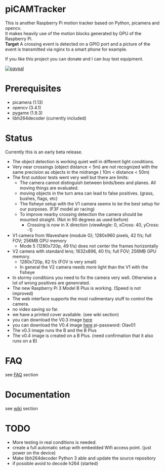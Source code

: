# piCAMTracker
This is another Raspberry Pi motion tracker based on Python, picamera and opencv.   
It makes heavily use of the motion blocks generated by GPU of the Raspberry Pi.   
**Target** A crossing event is detected on a GPIO port and a picture of the event is transmitted via nginx to a smart phone for example.

If you like this project you can donate and I can buy test equipment. 

[![paypal](https://www.paypalobjects.com/en_US/i/btn/btn_donateCC_LG.gif)](https://paypal.me/abarnitzke)

# Prerequisites
* picamera (1.13)
* opencv (3.4.1)
* pygame (1.9.3)
* libh264decoder   (currently included)  
 
# Status
Currently this is an early beta release.   
* The object detection is working quiet well in different light conditions.
* Very near crossings (object distance < 5m) are not recognized with the same precision as objects in the midrange ( 10m < distance < 50m) 
* The first outdoor tests went very well but there are limits: 
  * The camera cannot distinguish between birds/bees and planes. All moving things are evaluated.
  * moving objects in the turn area can lead to false positives. (grass, bushes, flags, etc)
  * The fisheye setup with the V1 camera seems to be the best setup for our purposes. (F3F model air racing)
  * To improve nearby crossing detection the camera should be mounted straight. (Not in 90 degrees as used before)
    * Crossing is now in X direction (viewAngle: 0, xCross: 40, yCross: -1)  
* V1 camera from Waveshare (module G); 1280x960 pixels, 42 f/s; full FOV; 256MB GPU memory
  * Mode 5 (1280x720p, 49 f/s) does not center the frames horizontally
* V2 camera with standard lens; 1632x896, 40 f/s; full FOV; 256MB GPU memory.
  * 1280x720p, 62 f/s (FOV is very small)
  * In general the V2 camera needs more light than the V1 with the fisheye
* In stormy conditions you need to fix the camera very well. Otherwise a lot of wrong positives are genenrated.
* The new Raspberry Pi 3 Model B Plus is working. (Speed is not improved)
* The web interface supports the most rudimentary stuff to control the camera.
* no video saving so far.   
* we have a printed cover available. (see wiki section)
* you can download the V0.3 image [here](https://drive.google.com/file/d/1fq3jb0tYNVIxhNmgaASyJYLsajSUOv0g/view?usp=sharing)
* you can download the V0.4 image [here](https://drive.google.com/file/d/1JSD_bzF0yAWboponnqq7Q_OJO1nm057K/view?usp=sharing)
  pi-password: Olav01
* The v0.3 image runs the B and the B Plus
* The v0.4 image is created on a B Plus. (need confirmation that it also runs on a B)

# FAQ
see [FAQ](https://github.com/barney-NG/piCAMTracker/wiki/FAQ) section

# Documentation
see [wiki](https://github.com/barney-NG/piCAMTracker/wiki) section

# TODO
* More testing in real conditions is needed.
* create a full automatic setup with embedded Wifi access point. (just power on the device)
* Make libh264decoder Python 3 able and update the source repository
* if possible avoid to decode h264  (started)
